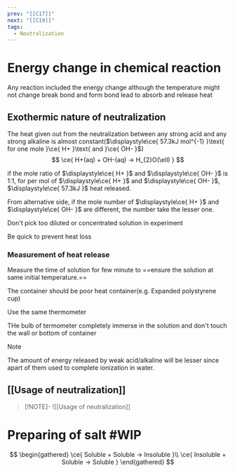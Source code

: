 ```yaml
---
prev: "[[C17]]"
next: "[[C19]]"
tags:
  - Neutralization
---
```

$\newcommand{\l}{\mathcal l }$
# Energy change in chemical reaction  
Any reaction included the energy change although the temperature might not change 
break bond and form bond lead to absorb and release heat 

## Exothermic nature of neutralization

The heat given out from the neutralization between any strong acid and any strong alkaline is almost constant($\displaystyle\ce{ 57.3kJ mol^{-1} }\text{ for one mole }\ce{ H+ }\text{ and }\ce{ OH- }$)  
$$
\ce{ H+(aq) + OH-(aq) -> H_{2}O(\ell) }
$$

if the mole ratio of $\displaystyle\ce{ H+ }$ and $\displaystyle\ce{ OH- }$ is 1:1, for per mol of $\displaystyle\ce{ H+ }$ and $\displaystyle\ce{ OH- }$, $\displaystyle\ce{ 57.3kJ }$ heat released.

From alternative side, if the mole number of $\displaystyle\ce{ H+ }$ and $\displaystyle\ce{ OH- }$ are different, the number take the lesser one.

Don't pick too diluted or concentrated solution in experiment 

Be quick to prevent heat loss


### Measurement of heat release
Measure the time of solution for few minute to ==ensure the solution at same initial temperature.==

The container should be poor heat container(e.g. Expanded polystyrene cup)

Use the same thermometer

THe bulb of termometer completely immerse in the solution and don't touch the wall or bottom of container 

> [!NOTE]
> The amount of energy released by weak acid/alkaline will be lesser since apart of them used to complete ionization in water.


## [[Usage of neutralization]]
> [!NOTE]-
> ![[Usage of neutralization]]


# Preparing of salt #WIP

$$
\begin{gathered}
\ce{ Soluble + Soluble -> Insoluble }\\
\ce{ Insoluble + Soluble -> Soluble }
\end{gathered}
$$

